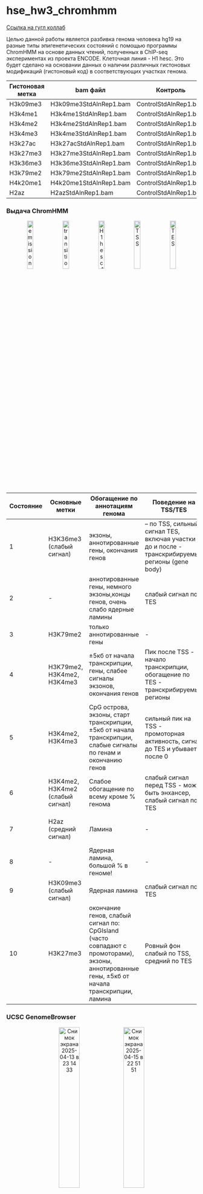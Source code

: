 # hse_hw3_chromhmm

[Ссылка на гугл коллаб](https://colab.research.google.com/drive/1gk7-38t-0awgpMGkk0WG8GbP_jDq1fgl?authuser=2#scrollTo=zap-6PjQKi9x)

 Целью данной работы является разбивка генома человека hg19 на разные типы эпигенетических состояний с помощью программы ChromHMM на основе данных чтений, полученных в ChIP-seq экспериментах из проекта ENCODE. Клеточная линия - H1 hesc. Это будет сделано на основании данных о наличии различных гистоновых модификаций (гистоновый код) в соответствующих участках генома. 

 | Гистоновая метка | bam файл           | Контроль             |
|--------------|------------------------------|-----------------------------|
| H3k09me3     | H3k09me3StdAlnRep1.bam       | ControlStdAlnRep1.bam       |
| H3k4me1      | H3k4me1StdAlnRep1.bam        | ControlStdAlnRep1.bam       |
| H3k4me2      | H3k4me2StdAlnRep1.bam        | ControlStdAlnRep1.bam       |
| H3k4me3      | H3k4me3StdAlnRep1.bam        | ControlStdAlnRep1.bam       |
| H3k27ac      | H3k27acStdAlnRep1.bam        | ControlStdAlnRep1.bam       |
| H3k27me3     | H3k27me3StdAlnRep1.bam       | ControlStdAlnRep1.bam       |
| H3k36me3     | H3k36me3StdAlnRep1.bam       | ControlStdAlnRep1.bam       |
| H3k79me2     | H3k79me2StdAlnRep1.bam       | ControlStdAlnRep1.bam       |
| H4k20me1     | H4k20me1StdAlnRep1.bam       | ControlStdAlnRep1.bam       |
| H2az         | H2azStdAlnRep1.bam           | ControlStdAlnRep1.bam       |

### Выдача ChromHMM
<p align="center">
  <img src="https://github.com/user-attachments/assets/eb91213a-46eb-415d-ad0b-6112ae05e529" alt="emissions_10" width="18%">
  <img src="https://github.com/user-attachments/assets/66a5c149-699c-4591-900e-0588fdbb0070" alt="transitions_10" width="18%">
  <img src="https://github.com/user-attachments/assets/a2d83b69-d6f8-4bbd-bf00-7e85caab10d1" alt="H1hesc_10_overlap" width="18%">
  <img src="https://github.com/user-attachments/assets/e40a84a4-6cd8-4742-93da-f2df3fd445d7" alt="TSS" width="18%">
  <img src="https://github.com/user-attachments/assets/062ae31e-1eba-480b-a41c-663cc34e00b9" alt="TES" width="18%">
</p>



| Состояние | Основные метки                          | Обогащение по аннотациям генома         | Поведение на TSS/TES                         | Предполагаемая функция       |
|-----------|------------------------------------------|------------------------------------------|----------------------------------------------|-------------------------------|
| 1         | H3K36me3 (слабый сигнал)         | экзоны, аннотированные гены, окончания генов | – по TSS, сильный сигнал TES, включая участки до и после - транскрибируемые регионы (gene body)                                           |  Тело гена (Transcribed region)  |
| 2         | -                                | аннотированные гены, немного экзоны,концы генов, очень слабо ядерные ламины                   | слабый сигнал по TES                     |  Слабая транскрипция             |
| 3         | H3K79me2                         | только аннотированные гены                             | -                                     |  Слабая транскрипция         |
| 4         | H3K79me2, H3K4me2, H3K4me3       | ±5кб от начала транскрипции, гены, слабее сигналы экзонов, окончания генов                   | Пик после TSS - начало транскрипции, обогащение по TES - транскрибируемые регионы                             |    Слабая транскрипция         |
| 5         | H3K4me2, H3K4me3                 | CpG острова, экзоны, старт транскрипции, ±5кб от начала транскрипции, слабые сигналы по генам и окончанию генов                        | сильный пик на TSS - промоторная активность, сигнал до TES и убывает после 0           |   Активный промотор       |
| 6         | H3K4me2, H3K4me2 (слабый сигнал) | Слабое обогащение по всему кроме % генома                        | cлабый сигнал перед TSS - может быть энхансер, слабый сигнал по TES                                   | Слабый промотор / слабый энхансер    |
| 7         | H2az (средний сигнал)            | Ламина                   | -                |  Инсулятор / структурно стабилизированный участок             |
| 8         | -                                | Ядерная ламина, большой % в геноме!               | -                |  Гетерохроматин          |
| 9         | H3K09me3 (слабый сигнал)         | Ядерная ламина               | слабый сигнал по TES                              | Гетерохроматин (репрессированный)   |
| 10        | H3K27me3                         | окончание генов, слабый сигнал по: CpGIsland (часто совпадают с промоторами), экзоны, аннотированные гены, ±5кб от начала транскрипции, ламина                      | Ровный фон слабый по TSS, средний по TES                                   |  Polycomb-репрессия    |

### UCSC GenomeBrowser
<p align="center">
  <img src="https://github.com/user-attachments/assets/a96a1a12-06b4-4324-a185-28b1b157f773" alt="Снимок экрана 2025-04-13 в 23 14 33" width="33%">
  <img src="https://github.com/user-attachments/assets/84e75b46-e478-47b6-a96a-2797bf392777" alt="Снимок экрана 2025-04-15 в 22 51 51" width="33%">
  <img src="https://github.com/user-attachments/assets/0b028b24-a7ec-49ab-bd17-735aefafe8f1" alt="Снимок экрана 2025-04-15 в 22 52 39" width="33%">
</p>

### UCSC GenomeBrowser с названиями эпигенетических типов

<img width="1372" alt="Снимок экрана 2025-04-15 в 23 00 00" src="https://github.com/user-attachments/assets/331c7462-0f52-4cf9-91c4-4d2946b303a3" />

## Бонус 

Оценка качества эпигенетической аннотации, полученной с помощью ChromHMM, с использованием SAGAconf показала, что большинство состояний обладают высокой стабильностью.

Наиболее стабильными оказались состояния 7 (R² = 0.995), 5 (0.86), 8 (0.85) и 0 (0.81)

Только двум типам (3 (0.35) и 9 (0.38)) нельзя доверять тк имеют низкую воспроизводимость 

В целом, полученные значения R² указывают на высокую воспроизводимость модели, что подтверждает надёжность предсказаний ChromHMM на выбранных данных.


<img width="401" alt="Снимок экрана 2025-04-20 в 02 22 07" src="https://github.com/user-attachments/assets/19f4819d-f5e9-4c05-bc46-b0f32637a01d" />

